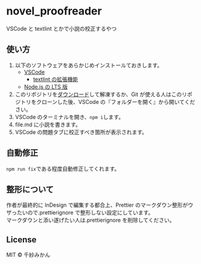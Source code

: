 # novel_proofreader

VSCode と textlint とかで小説の校正するやつ

## 使い方

1. 以下のソフトウェアをあらかじめインストールておきします。
   - [VSCode](https://azure.microsoft.com/ja-jp/products/visual-studio-code/)
     - [textlint の拡張機能](https://marketplace.visualstudio.com/items?itemName=taichi.vscode-textlint)
   - [Node.js の LTS 版](https://nodejs.org/ja/)
2. このリポジトリを[ダウンロード](https://github.com/chisamikan/novel_proofreader/archive/refs/heads/main.zip)して解凍するか、Git が使える人はこのリポジトリをクローンした後、VSCode の『フォルダーを開く』から開いてください。
3. VSCode のターミナルを開き、`npm i`します。
4. file.md に小説を書きます。
5. VSCode の問題タブに校正すべき箇所が表示されます。

## 自動修正

`npm run fix`である程度自動修正してくれます。

## 整形について

作者が最終的に InDesign で編集する都合上、Prettier のマークダウン整形がウザったいので.prettierignore で整形しない設定にしています。  
マークダウンと添い遂げたい人は.prettierignore を削除してください。

## License

MIT © 千紗みかん
